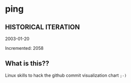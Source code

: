 # ping

## HISTORICAL ITERATION
2003-01-20

Incremented: 2058

## What is this?? 
Linux skills to hack the github commit visualization chart `;-)`
